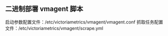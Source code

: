 ## 二进制部署 vmagent 脚本

启动参数配置文件：/etc/victoriametrics/vmagent/vmagent.conf
抓取任务配置文件：/etc/victoriametrics/vmagent/scrape.yml